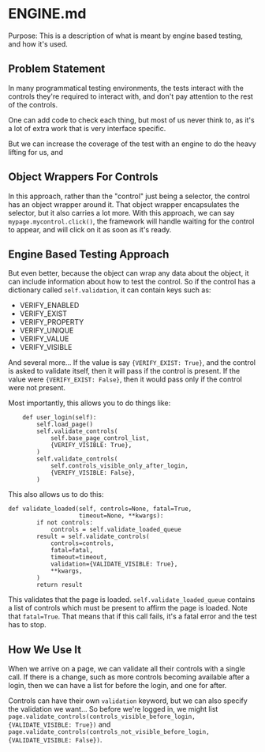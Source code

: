 # ENGINE.md
Purpose: This is a description of what is meant by engine based testing, and how it's used.

## Problem Statement
In many programmatical testing environments, the tests interact with the controls they're required to interact with, and don't pay attention to the rest of the controls.

One can add code to check each thing, but most of us never think to, as it's a lot of extra work that is very interface specific.

But we can increase the coverage of the test with an engine to do the heavy lifting for us, and

## Object Wrappers For Controls
In this approach, rather than the "control" just being a selector, the control has an object wrapper around it. That object wrapper encapsulates the selector, but it also carries a lot more. With this approach, we can say `mypage.mycontrol.click()`, the framework will handle waiting for the control to appear, and will click on it as soon as it's ready.

## Engine Based Testing Approach
But even better, because the object can wrap any data about the object, it can include information about how to test the control. So if the control has a dictionary called `self.validation`, it can contain keys such as:
* VERIFY_ENABLED
* VERIFY_EXIST
* VERIFY_PROPERTY
* VERIFY_UNIQUE
* VERIFY_VALUE
* VERIFY_VISIBLE

And several more... If the value is say `{VERIFY_EXIST: True}`, and the control is asked to validate itself, then it will pass if the control is present. If the value were `{VERIFY_EXIST: False}`, then it would pass only if the control were not present.

Most importantly, this allows you to do things like:
```
    def user_login(self):
        self.load_page()
        self.validate_controls(
            self.base_page_control_list,
            {VERIFY_VISIBLE: True},
        )
        self.validate_controls(
            self.controls_visible_only_after_login,
            {VERIFY_VISIBLE: False},
        )
```
This also allows us to do this:
```
def validate_loaded(self, controls=None, fatal=True,
                    timeout=None, **kwargs):
        if not controls:
            controls = self.validate_loaded_queue
        result = self.validate_controls(
            controls=controls,
            fatal=fatal,
            timeout=timeout,
            validation={VALIDATE_VISIBLE: True},
            **kwargs,
        )
        return result
```
This validates that the page is loaded. `self.validate_loaded_queue` contains a list of controls which must be present to affirm the page is loaded. Note that `fatal=True`. That means that if this call fails, it's a fatal error and the test has to stop.

## How We Use It
When we arrive on a page, we can validate all their controls with a single call. If there is a change, such as more controls becoming available after a login, then we can have a list for before the login, and one for after.

Controls can have their own `validation` keyword, but we can also specify the validation we want... So before we're logged in, we might list `page.validate_controls(controls_visible_before_login, {VALIDATE_VISIBLE: True})` and `page.validate_controls(controls_not_visible_before_login, {VALIDATE_VISIBLE: False})`.

